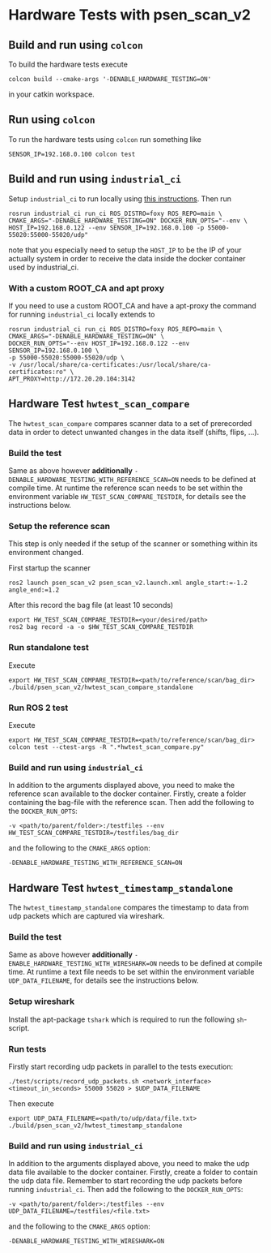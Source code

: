 <!--
Copyright (c) 2020-2021 Pilz GmbH & Co. KG

Licensed under the Apache License, Version 2.0 (the "License");
you may not use this file except in compliance with the License.
You may obtain a copy of the License at

    http://www.apache.org/licenses/LICENSE-2.0

Unless required by applicable law or agreed to in writing, software
distributed under the License is distributed on an "AS IS" BASIS,
WITHOUT WARRANTIES OR CONDITIONS OF ANY KIND, either express or implied.
See the License for the specific language governing permissions and
limitations under the License.

-->

# Hardware Tests with psen_scan_v2

## Build and run using `colcon`
To build the hardware tests execute
```
colcon build --cmake-args '-DENABLE_HARDWARE_TESTING=ON'
```
in your catkin workspace.

## Run using `colcon`
To run the hardware tests using `colcon` run something like
```
SENSOR_IP=192.168.0.100 colcon test
```
## Build and run using `industrial_ci`
Setup `industrial_ci` to run locally using [this instructions](https://github.com/ros-industrial/industrial_ci/blob/master/doc/index.rst#simplest-way-to-run-locally).
Then run
```
rosrun industrial_ci run_ci ROS_DISTRO=foxy ROS_REPO=main \
CMAKE_ARGS="-DENABLE_HARDWARE_TESTING=ON" DOCKER_RUN_OPTS="--env \
HOST_IP=192.168.0.122 --env SENSOR_IP=192.168.0.100 -p 55000-55020:55000-55020/udp"
```
note that you especially need to setup the `HOST_IP` to be the IP of your actually system
in order to receive the data inside the docker container used by industrial_ci.

### With a custom ROOT_CA and apt proxy
If you need to use a custom ROOT_CA and have a apt-proxy the command for running `industrial_ci` locally extends to
```
rosrun industrial_ci run_ci ROS_DISTRO=foxy ROS_REPO=main \
CMAKE_ARGS="-DENABLE_HARDWARE_TESTING=ON" \
DOCKER_RUN_OPTS="--env HOST_IP=192.168.0.122 --env SENSOR_IP=192.168.0.100 \
-p 55000-55020:55000-55020/udp \
-v /usr/local/share/ca-certificates:/usr/local/share/ca-certificates:ro" \
APT_PROXY=http://172.20.20.104:3142
```

## Hardware Test `hwtest_scan_compare`
The `hwtest_scan_compare` compares scanner data to a set of prerecorded data in order to detect unwanted changes in the data itself (shifts, flips, ...).

### Build the test
Same as above however **additionally** `-DENABLE_HARDWARE_TESTING_WITH_REFERENCE_SCAN=ON` needs to be defined at compile time. At runtime the reference scan needs to be set within the environment variable `HW_TEST_SCAN_COMPARE_TESTDIR`, for details see the instructions below.
### Setup the reference scan
This step is only needed if the setup of the scanner or something within its environment changed.

First startup the scanner
```
ros2 launch psen_scan_v2 psen_scan_v2.launch.xml angle_start:=-1.2 angle_end:=1.2
```

After this record the bag file (at least 10 seconds)

```
export HW_TEST_SCAN_COMPARE_TESTDIR=<your/desired/path>
ros2 bag record -a -o $HW_TEST_SCAN_COMPARE_TESTDIR
```

### Run standalone test
Execute
```
export HW_TEST_SCAN_COMPARE_TESTDIR=<path/to/reference/scan/bag_dir>
./build/psen_scan_v2/hwtest_scan_compare_standalone
```

### Run ROS 2 test
Execute
```
export HW_TEST_SCAN_COMPARE_TESTDIR=<path/to/reference/scan/bag_dir>
colcon test --ctest-args -R ".*hwtest_scan_compare.py"
```

### Build and run using `industrial_ci`
In addition to the arguments displayed above, you need to make the reference scan available to the docker container. Firstly, create a folder containing the bag-file with the reference scan. Then add the following to the `DOCKER_RUN_OPTS`:
```
-v <path/to/parent/folder>:/testfiles --env HW_TEST_SCAN_COMPARE_TESTDIR=/testfiles/bag_dir
```
and the following to the `CMAKE_ARGS` option:
```
-DENABLE_HARDWARE_TESTING_WITH_REFERENCE_SCAN=ON
```

## Hardware Test `hwtest_timestamp_standalone`
The `hwtest_timestamp_standalone` compares the timestamp to data from udp packets which are captured via wireshark.

### Build the test
Same as above however **additionally** `-ENABLE_HARDWARE_TESTING_WITH_WIRESHARK=ON` needs to be defined at compile time. At runtime a text file needs to be set within the environment variable `UDP_DATA_FILENAME`, for details see the instructions below.

### Setup wireshark
Install the apt-package `tshark` which is required to run the following `sh`-script.

### Run tests
Firstly start recording udp packets in parallel to the tests execution:
```
./test/scripts/record_udp_packets.sh <network_interface> <timeout_in_seconds> 55000 55020 > $UDP_DATA_FILENAME
```
Then execute
```
export UDP_DATA_FILENAME=<path/to/udp/data/file.txt>
./build/psen_scan_v2/hwtest_timestamp_standalone
```

### Build and run using `industrial_ci`
In addition to the arguments displayed above, you need to make the udp data file available to the docker container. Firstly, create a folder to contain the udp data file. Remember to start recording the udp packets before running `industrial_ci`. Then add the following to the `DOCKER_RUN_OPTS`:
```
-v <path/to/parent/folder>:/testfiles --env UDP_DATA_FILENAME=/testfiles/<file.txt>
```
and the following to the `CMAKE_ARGS` option:
```
-DENABLE_HARDWARE_TESTING_WITH_WIRESHARK=ON
```
